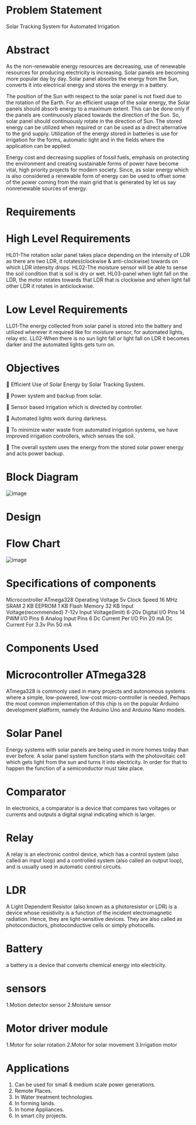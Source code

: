 # Problem Statement

Solar Tracking System for Automated Irrigation 

# Abstract

As the non-renewable energy resources are decreasing, use of renewable resources for producing electricity is increasing. Solar panels are becoming more popular day by day. Solar 
panel absorbs the energy from the Sun, converts it into electrical energy and stores the energy in a battery.

The position of the Sun with respect to the solar panel is not fixed due to the rotation of the Earth. For an efficient usage of the solar energy, the Solar panels should absorb energy to a 
maximum extent. This can be done only if the panels are continuously placed towards the direction of the Sun. So, solar panel should continuously rotate in the direction of Sun. 
The stored energy can be utilized when required or can be used as a direct alternative to the grid supply. Utilization of the energy stored in batteries is use for irrigation for the forms, 
automatic light and in the fields where the application can be applied. 

Energy cost and decreasing supplies of fossil fuels, emphasis on protecting the environment and creating sustainable forms of power have become vital, high priority projects for modern society. Since, as solar energy which is also considered a renewable form of energy can be used to offset some of the power coming from the main grid that is generated by let us say nonrenewable sources of energy.

# Requirements

# High Level Requirements
HL01-The rotation solar panel takes place depending on the intensity of LDR as there are two LDR, it rotates(clockwise & anti-clockwise) towards on which LDR intensity drops.
HL02-The moisture sensor will be able to sense the soil condition that is soil is dry or wet. 
HL03-panel when light fall on the LDR, the motor rotates towards that LDR that is clockwise and when light fall other LDR it rotates in anticlockwise.

# Low Level Requirements
LL01-The energy collected from solar panel is stored into the battery and utilized wherever it required like for moisture sensor, for automated lights, relay etc.
LL02-When there is no sun light fall or light fall on LDR it becomes darker and the automated lights gets turn on.


# Objectives
	Efficient Use of Solar Energy by Solar Tracking System.

	Power system and backup from solar.

	Sensor based irrigation which is directed by controller.

	Automated lights work during darkness.

	To minimize water waste from automated irrigation systems, we have improved irrigation controllers, which senses the soil.

	The overall system uses the energy from the stored solar power energy and acts power backup.


# Block Diagram
![image](https://user-images.githubusercontent.com/46984887/155769426-ffbbe3dc-3466-43a4-8482-6eafce97b81a.png)

# Design

# Flow Chart
![image](https://user-images.githubusercontent.com/46984887/155769958-c1f0ca1a-f993-4740-9b37-d0084a0758a2.png)

# Specifications of components

Microcontroller	ATmega328
Operating Voltage	5v
Clock Speed	16 MHz
SRAM	2 KB
EEPROM	1 KB
Flash Memory	32 KB
Input Voltage(recommended)	7-12v
Input Voltage(limit)	6-20v
Digital I/O Pins	14
PWM I/O Pins	6
Analog Input Pins	6
Dc Current Per I/O Pin	20 mA
Dc Current For 3.3v Pin	50 mA

# Components Used

# Microcontroller ATmega328
ATmega328 is commonly used in many projects and autonomous systems where a simple, low-powered, low-cost micro-controller is needed. Perhaps the most common implementation of this chip is on the popular Arduino development platform, namely the Arduino Uno and Arduino Nano models.

# Solar Panel
Energy systems with solar panels are being used in more homes today than ever before. A solar panel system function starts with the photovoltaic cell which gets light from the sun and turns it into electricity. In order for that to happen the function of a semiconductor must take place.

# Comparator
In electronics, a comparator is a device that compares two voltages or currents and outputs a digital signal indicating which is larger. 

# Relay
A relay is an electronic control device, which has a control system (also called an input loop) and a controlled system (also called an output loop), and is usually used in automatic control circuits.

# LDR
A Light Dependent Resistor (also known as a photoresistor or LDR) is a device whose resistivity is a function of the incident electromagnetic radiation. Hence, they are light-sensitive devices. They are also called as photoconductors, photoconductive cells or simply photocells.

# Battery
 a battery is a device that converts chemical energy into electricity. 
 
 # sensors
 1.Motion detector sensor
 2.Moisture sensor
 
 # Motor driver module
 1.Motor for solar rotation
 2.Motor for solar movement
 3.Irrigation motor


# Applications

1)	Can be used for small & medium scale power generations.
2)	Remote Places.
3)	In Water treatment technologies.
4)	In forming lands.
5)	In home Appliances.
6)	In smart city projects.

